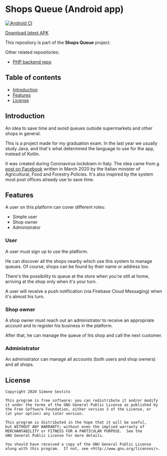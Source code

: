 # Shops Queue (Android app)

[![Android CI](https://github.com/simonesestito/shops-queue-android/workflows/Android%20CI/badge.svg)](https://github.com/simonesestito/shops-queue-android/actions?query=workflow%3A%22Android+CI%22)

[Download latest APK](https://firebasestorage.googleapis.com/v0/b/shops-queue.appspot.com/o/app.apk?alt=media)

This repository is part of the **Shops Queue** project.

Other related repositories:
- [PHP backend repo](https://github.com/simonesestito/shops-queue-php)

## Table of contents

- [Introduction](#introduction)
- [Features](#features)
- [License](#license)

<a name="introduction"></a>
## Introduction

An idea to save time and avoid queues outside supermarkets and other shops in general.

This is a project made for my graduation exam.
In the last year we usually study Java, and that's what determined the language to use for the app, instead of Kotlin.

It was created during Coronavirus lockdown in Italy. The idea came from [a post on Facebook](https://m.facebook.com/story.php?story_fbid=2814783488643375&id=310949775693438) written in March 2020 by the Italian minister of Agricultural, Food and Forestry Policies. It's also inspired by the system most post offices already use to save time.

<a name="features"></a>
## Features

A user on this platform can cover different roles:
- Simple user
- Shop owner
- Administrator

### User

A user must sign up to use the platform.

He can discover all the shops nearby which use this system to manage queues. Of course, shops can be found by their name or address too.

There's the possibility to queue at the store when you're still at home, arriving at the shop only when it's your turn.

A user will receive a push notification (via Firebase Cloud Messaging) when it's almost his turn.

### Shop owner

A shop owner must reach out an administrator to receive an appropriate account and to register his business in the platform.

After that, he can manage the queue of his shop and call the next customer.

### Administrator

An administrator can manage all accounts (both users and shop owners) and all shops.


<a name="license"></a>
## License

    Copyright 2020 Simone Sestito
    
    This program is free software: you can redistribute it and/or modify
    it under the terms of the GNU General Public License as published by
    the Free Software Foundation, either version 3 of the License, or
    (at your option) any later version.

    This program is distributed in the hope that it will be useful,
    but WITHOUT ANY WARRANTY; without even the implied warranty of
    MERCHANTABILITY or FITNESS FOR A PARTICULAR PURPOSE.  See the
    GNU General Public License for more details.

    You should have received a copy of the GNU General Public License
    along with this program.  If not, see <http://www.gnu.org/licenses/>.
